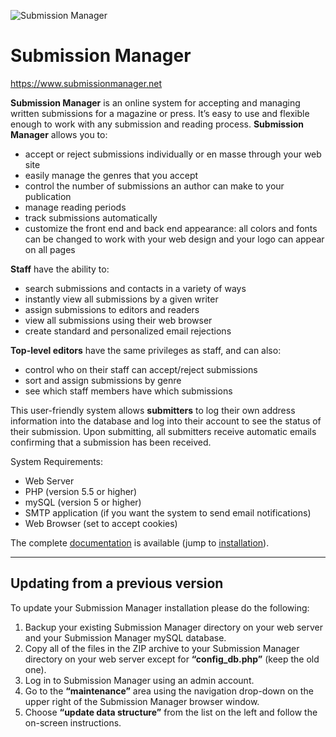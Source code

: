 ![Submission Manager](https://www.submissionmanager.net/info/logo.gif)

# Submission Manager
https://www.submissionmanager.net

**Submission Manager** is an online system for accepting and managing written submissions for a magazine or press. It’s easy to use and flexible enough to work with any submission and reading process. **Submission Manager** allows you to:

* accept or reject submissions individually or en masse through your web site
* easily manage the genres that you accept
* control the number of submissions an author can make to your publication
* manage reading periods
* track submissions automatically
* customize the front end and back end appearance: all colors and fonts can be changed to work with your web design and your logo can appear on all pages

**Staff** have the ability to:

* search submissions and contacts in a variety of ways
* instantly view all submissions by a given writer
* assign submissions to editors and readers
* view all submissions using their web browser
* create standard and personalized email rejections

**Top-level editors** have the same privileges as staff, and can also:

* control who on their staff can accept/reject submissions
* sort and assign submissions by genre
* see which staff members have which submissions

This user-friendly system allows **submitters** to log their own address information into the database and log into their account to see the status of their submission. Upon submitting, all submitters receive automatic emails confirming that a submission has been received.

System Requirements:

* Web Server
* PHP (version 5.5 or higher)
* mySQL (version 5 or higher)
* SMTP application (if you want the system to send email notifications)
* Web Browser (set to accept cookies)

The complete [documentation](https://www.submissionmanager.net/documentation.html) is available (jump to [installation](https://www.submissionmanager.net/documentation.html#installation_header)).

---

## Updating from a previous version

To update your Submission Manager installation please do the following:

1. Backup your existing Submission Manager directory on your web server and your Submission Manager mySQL database.
1. Copy all of the files in the ZIP archive to your Submission Manager directory on your web server except for **“config_db.php”** (keep the old one).
1. Log in to Submission Manager using an admin account.
1. Go to the **“maintenance”** area using the navigation drop-down on the upper right of the Submission Manager browser window.
1. Choose **“update data structure”** from the list on the left and follow the on-screen instructions.
